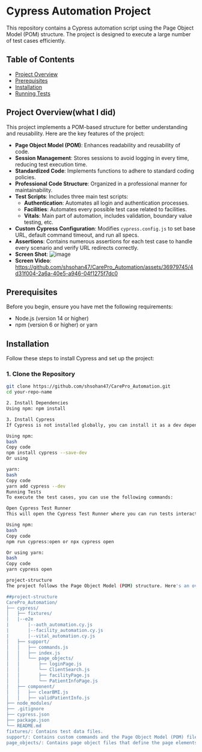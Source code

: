 # Cypress Automation Project

This repository contains a Cypress automation script using the Page Object Model (POM) structure. The project is designed to execute a large number of test cases efficiently.

## Table of Contents

- [Project Overview](#project-overviewwhat-i-did)
- [Prerequisites](#prerequisites)
- [Installation](#installation)
- [Running Tests](#running-tests)




## Project Overview(what I did)

This project implements a POM-based structure for better understanding and reusability. Here are the key features of the project:

- **Page Object Model (POM)**: Enhances readability and reusability of code.
- **Session Management**: Stores sessions to avoid logging in every time, reducing test execution time.
- **Standardized Code**: Implements functions to adhere to standard coding policies.
- **Professional Code Structure**: Organized in a professional manner for maintainability.
- **Test Scripts**: Includes three main test scripts:
  - **Authentication**: Automates all login and authentication processes.
  - **Facilities**: Automates every possible test case related to facilities.
  - **Vitals**: Main part of automation, includes validation, boundary value testing, etc.
- **Custom Cypress Configuration**: Modifies `cypress.config.js` to set base URL, default command timeout, and run all specs.
- **Assertions**: Contains numerous assertions for each test case to handle every scenario and verify URL redirects correctly.
- **Screen Shot**: ![image](https://github.com/shsohan47/CarePro_Automation/assets/36979745/286e9387-31e5-43e9-b973-0d7da86b68a5)
- **Screen Video**: https://github.com/shsohan47/CarePro_Automation/assets/36979745/4d31f004-2a6a-40e5-a946-04f1275f7dc0



## Prerequisites

Before you begin, ensure you have met the following requirements:

- Node.js (version 14 or higher)
- npm (version 6 or higher) or yarn

## Installation

Follow these steps to install Cypress and set up the project:

### 1. Clone the Repository

```bash
git clone https://github.com/shsohan47/CarePro_Automation.git
cd your-repo-name

2. Install Dependencies
Using npm: npm install

3. Install Cypress
If Cypress is not installed globally, you can install it as a dev dependency:

Using npm:
bash
Copy code
npm install cypress --save-dev
Or using

yarn:
bash
Copy code
yarn add cypress --dev
Running Tests
To execute the test cases, you can use the following commands:

Open Cypress Test Runner
This will open the Cypress Test Runner where you can run tests interactively.

Using npm:
bash
Copy code
npm run cypress:open or npx cypress open

Or using yarn:
bash
Copy code
yarn cypress open

project-structure
The project follows the Page Object Model (POM) structure. Here's an overview of the directory structure:

##project-structure
CarePro_Automation/
├── cypress/
│   ├── fixtures/
│   |--e2e
|       |--auth_automation.cy.js
|       |--facility_automation.cy.js
|       |--vital_automation.cy.js
│   ├── support/
│   │   ├── commands.js
│   │   ├── index.js
│   │   └── page_objects/
│   │       ├── loginPage.js
│   │       └── ClientSearch.js
│   │       ├── facilityPage.js
│   │       └── PatientInfoPage.js
│   ├── component/
│   │   ├── clearBMI.js
│   │   ├── validPatientInfo.js
├── node_modules/
├── .gitignore
├── cypress.json
├── package.json
└── README.md
fixtures/: Contains test data files.
support/: Contains custom commands and the Page Object Model (POM) files.
page_objects/: Contains page object files that define the page elements and actions.

